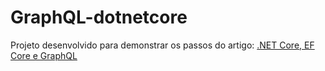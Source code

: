 # GraphQL-dotnetcore

Projeto desenvolvido para demonstrar os passos do artigo: [.NET Core, EF Core e GraphQL](https://imasters.com.br/dotnet/construindo-uma-api-graphql-com-asp-net-core-e-entity-framework-core)
